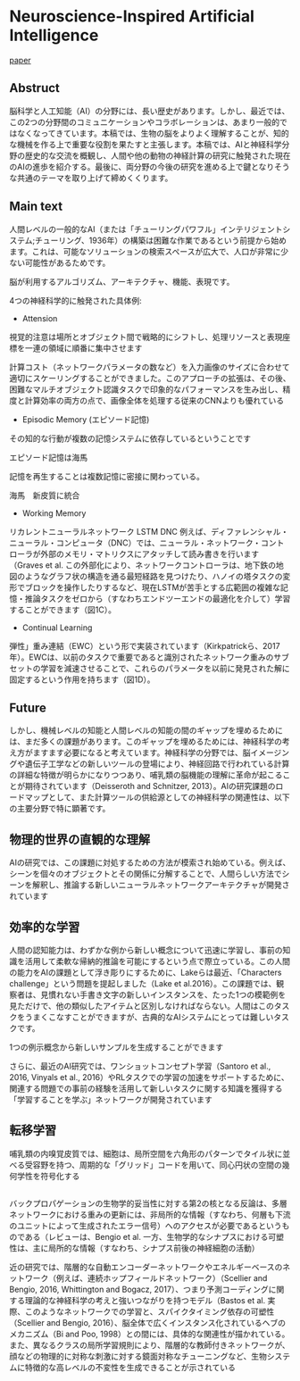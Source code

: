 # Neuroscience-Inspired Artificial Intelligence
[paper](https://www.sciencedirect.com/science/article/pii/S0896627317305093?via%3Dihub#bib2)

<script type="text/javascript" async src="https://cdnjs.cloudflare.com/ajax/libs/mathjax/2.7.7/MathJax.js?config=TeX-MML-AM_CHTML">
</script>
<script type="text/x-mathjax-config">
 MathJax.Hub.Config({
 tex2jax: {
 inlineMath: [['$', '$'] ],
 displayMath: [ ['$$','$$'], ["\\[","\\]"] ]
 }
 });
</script>
## Abstruct
脳科学と人工知能（AI）の分野には、長い歴史があります。しかし、最近では、この2つの分野間のコミュニケーションやコラボレーションは、あまり一般的ではなくなってきています。本稿では、生物の脳をよりよく理解することが、知的な機械を作る上で重要な役割を果たすと主張します。本稿では、AIと神経科学分野の歴史的な交流を概観し、人間や他の動物の神経計算の研究に触発された現在のAIの進歩を紹介する。最後に、両分野の今後の研究を進める上で鍵となりそうな共通のテーマを取り上げて締めくくります。

## Main text
人間レベルの一般的なAI（または「チューリングパワフル」インテリジェントシステム;チューリング、1936年）の構築は困難な作業であるという前提から始めます。これは、可能なソリューションの検索スペースが広大で、人口が非常に少ない可能性があるためです。



脳が利用するアルゴリズム、アーキテクチャ、機能、表現です。


4つの神経科学的に触発された具体例: 

- Attension 

視覚的注意は場所とオブジェクト間で戦略的にシフトし、処理リソースと表現座標を一連の領域に順番に集中させます

計算コスト（ネットワークパラメータの数など）を入力画像のサイズに合わせて適切にスケーリングすることができました。このアプローチの拡張は、その後、困難なマルチオブジェクト認識タスクで印象的なパフォーマンスを生み出し、精度と計算効率の両方の点で、画像全体を処理する従来のCNNよりも優れている

- Episodic Memory (エピソード記憶)

その知的な行動が複数の記憶システムに依存しているということです

エピソード記憶は海馬

記憶を再生することは複数記憶に密接に関わっている。

海馬　新皮質に統合

- Working Memory

リカレントニューラルネットワーク
LSTM
DNC
 例えば、ディファレンシャル・ニューラル・コンピュータ（DNC）では、ニューラル・ネットワーク・コントローラが外部のメモリ・マトリクスにアタッチして読み書きを行います（Graves et al. この外部化により、ネットワークコントローラは、地下鉄の地図のようなグラフ状の構造を通る最短経路を見つけたり、ハノイの塔タスクの変形でブロックを操作したりするなど、現在LSTMが苦手とする広範囲の複雑な記憶・推論タスクをゼロから（すなわちエンドツーエンドの最適化を介して）学習することができます（図1C）。


- Continual Learning 

弾性」重み連結（EWC）という形で実装されています（Kirkpatrickら、2017年）。EWCは、以前のタスクで重要であると識別されたネットワーク重みのサブセットの学習を減速させることで、これらのパラメータを以前に発見された解に固定するという作用を持ちます（図1D）。

## Future
しかし、機械レベルの知能と人間レベルの知能の間のギャップを埋めるためには、まだ多くの課題があります。このギャップを埋めるためには、神経科学の考え方がますます必要になると考えています。神経科学の分野では、脳イメージングや遺伝子工学などの新しいツールの登場により、神経回路で行われている計算の詳細な特徴が明らかになりつつあり、哺乳類の脳機能の理解に革命が起こることが期待されています（Deisseroth and Schnitzer, 2013）。AIの研究課題のロードマップとして、また計算ツールの供給源としての神経科学の関連性は、以下の主要分野で特に顕著です。


## 物理的世界の直観的な理解
AIの研究では、この課題に対処するための方法が模索され始めている。例えば、シーンを個々のオブジェクトとその関係に分解することで、人間らしい方法でシーンを解釈し、推論する新しいニューラルネットワークアーキテクチャが開発されています

## 効率的な学習
人間の認知能力は、わずかな例から新しい概念について迅速に学習し、事前の知識を活用して柔軟な帰納的推論を可能にするという点で際立っている。この人間の能力をAIの課題として浮き彫りにするために、Lakeらは最近、「Characters challenge」という問題を提起しました（Lake et al.2016）。この課題では、観察者は、見慣れない手書き文字の新しいインスタンスを、たった1つの模範例を見ただけで、他の類似したアイテムと区別しなければならない。人間はこのタスクをうまくこなすことができますが、古典的なAIシステムにとっては難しいタスクです。


1つの例示概念から新しいサンプルを生成することができます

さらに、最近のAI研究では、ワンショットコンセプト学習（Santoro et al., 2016, Vinyals et al., 2016）やRLタスクでの学習の加速をサポートするために、関連する問題での事前の経験を活用して新しいタスクに関する知識を獲得する「学習することを学ぶ」ネットワークが開発されています

## 転移学習

哺乳類の内嗅覚皮質では、細胞は、局所空間を六角形のパターンでタイル状に並べる受容野を持つ、周期的な「グリッド」コードを用いて、同心円状の空間の幾何学性を符号化する

##

バックプロパゲーションの生物学的妥当性に対する第2の核となる反論は、多層ネットワークにおける重みの更新には、非局所的な情報（すなわち、何層も下流のユニットによって生成されたエラー信号）へのアクセスが必要であるというものである（レビューは、Bengio et al. 一方、生物学的なシナプスにおける可塑性は、主に局所的な情報（すなわち、シナプス前後の神経細胞の活動）


近の研究では、階層的な自動エンコーダーネットワークやエネルギーベースのネットワーク（例えば、連続ホップフィールドネットワーク）（Scellier and Bengio, 2016, Whittington and Bogacz, 2017）、つまり予測コーディングに関する理論的な神経科学の考えと強いつながりを持つモデル（Bastos et al. 実際、このようなネットワークでの学習と、スパイクタイミング依存の可塑性（Scellier and Bengio, 2016）、脳全体で広くインスタンス化されているヘブのメカニズム（Bi and Poo, 1998）との間には、具体的な関連性が描かれている。また、異なるクラスの局所学習規則により、階層的な教師付きネットワークが、顔などの物理的に対称な刺激に対する鏡面対称なチューニングなど、生物システムに特徴的な高レベルの不変性を生成できることが示されている